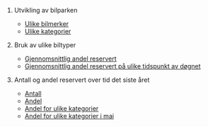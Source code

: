 ---
---
1. Utvikling av bilparken 

	- [Ulike bilmerker](charts/bilpark_area_line.html) 
	- [Ulike kategorier](charts/bilpark_kategori_area.html)

2. Bruk av ulike biltyper

	- [Gjennomsnittlig andel reservert](charts/biltyper_barplots.html)
	- [Gjennomsnittlig andel reservert på ulike tidspunkt av døgnet](charts/andel_reservert_heatmap.html)

3. Antall og andel reservert over tid det siste året

	- [Antall](charts/antall_reservert_line_zoom.html)
	- [Andel](charts/andel_reservert_line_zoom.html)
	- [Andel for ulike kategorier](charts/andel_reservert_kategori_line_zoom.html)
	- [Andel for ulike kategorier i mai](charts/andel_reservert_kategori_line.html)

